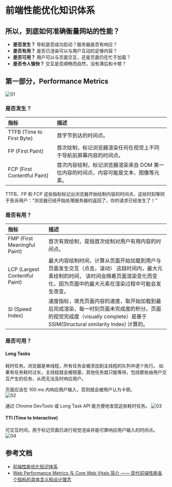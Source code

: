 # 前端性能优化知识体系


## 所以，到底如何准确衡量网站的性能？                                    
- **是否发生？** 导航是否成功启动？服务器是否有响应？                      
- **是否有用？** 是否已渲染可以与用户互动的足够内容？                      
- **是否可用？** 用户可以与页面交互，还是页面仍在忙于加载？                
- **是否令人愉快？** 交互是否顺畅而自然，没有滞后和卡顿？                 


## 第一部分，Performance Metrics
![01](https://p6-juejin.byteimg.com/tos-cn-i-k3u1fbpfcp/9b13e5d0846e4e9799840e66ffb2a616~tplv-k3u1fbpfcp-zoom-in-crop-mark:4536:0:0:0.image)

### 是否发生？

指标 | 描述                 
:- | :-             
TTFB (Time to First Byte)    |  首字节到达的时间点。                                                                      
FP (First Paint)             |  首次绘制，标记浏览器渲染任何在视觉上不同于导航前屏幕内容的时间点。                              
FCP (First Contentful Paint) |  首次内容绘制，标记浏览器渲染来自 DOM 第一位内容的时间点，内容可能是文本、图像等元素。             


TTFB、FP 和 FCP 这些指标标记出浏览器开始绘制内容的时间点，这些时刻等同于告诉用户：“浏览器已经开始处理服务器的返回了，你的请求已经发生了！”


### 是否有用？


指标 | 描述                 
:- | :-             
FMP (First Meaningful Paint)    |  首次有效绘制，是指首次绘制对用户有用内容的时间点。                                                                      
LCP (Largest Contentful Paint)  |  最大内容绘制时间，计算从页面开始加载到用户与页面发生交互（点击，滚动） 这段时间内，最大元素绘制的时间， 该时间会随着页面渲染变化而变化，因为页面中的最大元素在渲染过程中可能会发生改变。                              
SI (Speed Index)                |  速度指标，填充页面内容的速度，取开始加载到最后完成渲染，每一时刻页面未完成度的积分。页面的视觉完成度（visually complete）是基于 SSIM(Structural similarity Index) 计算的。


### 是否可用？

#### Long Tasks

耗时任务。浏览器是单线程，所有任务会被添加到主线程的队列中逐个执行。
如果有任务耗时过长，主线程就会被阻塞，其他任务就只能等待，包括那些由用户交互产生的任务，从而无法及时响应用户。

页面应该在 100 ms 内响应用户输入，否则就会被用户认为卡顿。                                                      
![02](https://p6-juejin.byteimg.com/tos-cn-i-k3u1fbpfcp/9453dab5e5a04a4b9587fa14904792c2~tplv-k3u1fbpfcp-zoom-in-crop-mark:4536:0:0:0.image)

通过 Chrome DevTools 或 Long Task API 能方便地发现这些耗时任务。
![03](https://p6-juejin.byteimg.com/tos-cn-i-k3u1fbpfcp/099b9f7641b0450c81c2e7dee65a654a~tplv-k3u1fbpfcp-zoom-in-crop-mark:4536:0:0:0.image)



#### TTI (Time to Interactive)

可交互时间，用于标记页面已进行视觉渲染并能可靠响应用户输入的时间点。
![04](https://p6-juejin.byteimg.com/tos-cn-i-k3u1fbpfcp/1df10e0d84a74ffca17356b8ba7de7aa~tplv-k3u1fbpfcp-zoom-in-crop-mark:4536:0:0:0.image)





## 参考文档

- [前端性能优化知识体系](https://juejin.cn/post/7063754993072865287)
- [Web Performance Metrics 与 Core Web Vitals 简介 —— 现代前端性能各个指标的具体含义和设计理念](https://juejin.cn/post/6883444297614983175)
